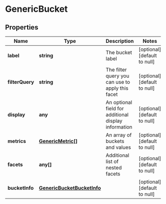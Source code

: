 # GenericBucket

## Properties
Name | Type | Description | Notes
------------ | ------------- | ------------- | -------------
**label** | **string** | The bucket label | [optional] [default to null]
**filterQuery** | **string** | The filter query you can use to apply this facet | [optional] [default to null]
**display** | **any** | An optional field for additional display information | [optional] [default to null]
**metrics** | [**GenericMetric[]**](GenericMetric.md) | An array of buckets and values | [optional] [default to null]
**facets** | **any[]** | Additional list of nested facets | [optional] [default to null]
**bucketInfo** | [**GenericBucketBucketInfo**](GenericBucketBucketInfo.md) |  | [optional] [default to null]


